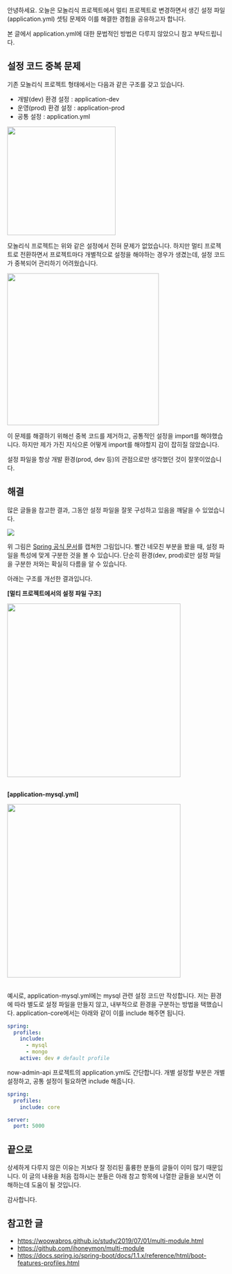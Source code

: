 안녕하세요. 오늘은 모놀리식 프로젝트에서 멀티 프로젝트로 변경하면서 생긴 설정 파일  (application.yml) 셋팅 문제와 이를 해결한 경험을 공유하고자 합니다. 

본 글에서 application.yml에 대한 문법적인 방법은 다루지 않았으니 참고 부탁드립니다.

## 설정 코드 중복 문제

기존 모놀리식 프로젝트 형태에서는 다음과 같은 구조를 갖고 있습니다. 
- 개발(dev) 환경 설정 : application-dev
- 운영(prod) 환경 설정 : application-prod
- 공통 설정 : application.yml

<div>
<img src="https://raw.githubusercontent.com/momentjin/blog-repository/master/resource/image/multi-config-1.png" height=250px>
</div>


모놀리식 프로젝트는 위와 같은 설정에서 전혀 문제가 없었습니다. 하지만 멀티 프로젝트로 전환하면서 프로젝트마다 개별적으로 설정을 해야하는 경우가 생겼는데, 설정 코드가 중복되어 관리하기 어려웠습니다.

<div>
<img src="https://raw.githubusercontent.com/momentjin/blog-repository/master/resource/image/multi-config-2.png" height=350px>
</div>

이 문제를 해결하기 위해선 중복 코드를 제거하고, 공통적인 설정을 import를 해야했습니다. 하지만 제가 가진 지식으론 어떻게 import를 해야할지 감이 잡히질 않았습니다.

설정 파일을 항상 개발 환경(prod, dev 등)의 관점으로만 생각했던 것이 잘못이었습니다.

## 해결

많은 글들을 참고한 결과, 그동안 설정 파일을 잘못 구성하고 있음을 깨달을 수 있었습니다. 

<div>
<img src="https://raw.githubusercontent.com/momentjin/blog-repository/master/resource/image/multi-config-3.png" >
</div>

위 그림은 [Spring 공식 문서](https://docs.spring.io/spring-boot/docs/1.1.x/reference/html/boot-features-profiles.html)를 캡쳐한 그림입니다. 빨간 네모친 부분을 봤을 때, 설정 파일을 특성에 맞게 구분한 것을 볼 수 있습니다. 단순히 환경(dev, prod)로만 설정 파일을 구분한 저와는 확실히 다름을 알 수 있습니다.

아래는 구조를 개선한 결과입니다.

**[멀티 프로젝트에서의 설정 파일 구조]**

<div>
<img src="https://raw.githubusercontent.com/momentjin/blog-repository/master/resource/image/multi-config-4.png" height=400px>
</div>

<br>

**[application-mysql.yml]**

<div>
<img src="https://raw.githubusercontent.com/momentjin/blog-repository/master/resource/image/multi-config-5.png" height=400px>
</div>

<br>

예시로, application-mysql.yml에는 mysql 관련 설정 코드만 작성합니다. 저는 환경에 따라 별도로 설정 파일을 만들지 않고, 내부적으로 환경을 구분하는 방법을 택했습니다. application-core에서는 아래와 같이 이를 include 해주면 됩니다.

```yml
spring:
  profiles:
    include:
      - mysql
      - mongo
    active: dev # default profile
```

now-admin-api 프로젝트의 application.yml도 간단합니다. 개별 설정할 부분은 개별 설정하고, 공통 설정이 필요하면 include 해줍니다. 

```yml
spring:
  profiles:
    include: core

server:
  port: 5000
```

## 끝으로 

상세하게 다루지 않은 이유는 저보다 잘 정리된 훌륭한 분들의 글들이 이미 많기 때문입니다. 이 글의 내용을 처음 접하시는 분들은 아래 참고 항목에 나열한 글들을 보시면 이해하는데 도움이 될 것입니다.

감사합니다.

## 참고한 글

- https://woowabros.github.io/study/2019/07/01/multi-module.html
- https://github.com/ihoneymon/multi-module
- https://docs.spring.io/spring-boot/docs/1.1.x/reference/html/boot-features-profiles.html

